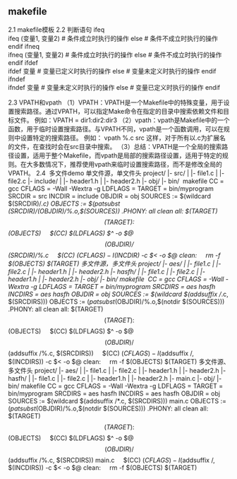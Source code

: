 ## makefile

2.1 makefile模板
2.2 判断语句
ifeq        
ifeq (变量1, 变量2)
    # 条件成立时执行的操作
else
    # 条件不成立时执行的操作
endif
ifneq        
ifneq (变量1, 变量2)
    # 条件成立时执行的操作
else
    # 条件不成立时执行的操作
endif
ifdef        
ifdef 变量
    # 变量已定义时执行的操作
else
    # 变量未定义时执行的操作
endif
ifndef  
ifndef 变量
    # 变量未定义时执行的操作
else
    # 变量已定义时执行的操作
endif

2.3 VPATH和vpath
（1）VPATH：VPATH是一个Makefile中的特殊变量，用于设置搜索路径。通过VPATH，可以指定Make命令在指定的目录中搜索依赖文件和目标文件。
例如：VPATH = dir1:dir2:dir3
（2）vpath：vpath是Makefile中的一个函数，用于临时设置搜索路径。与VPATH不同，vpath是一个函数调用，可以在规则中设置特定的搜索路径。
例如： vpath %.c src
这样，对于所有以.c为扩展名的文件，在查找时会在src目录中搜索。
（3）总结：VPATH是一个全局的搜索路径设置，适用于整个Makefile，而vpath是局部的搜索路径设置，适用于特定的规则。在大多数情况下，推荐使用vpath来临时设置搜索路径，而不是修改全局的VPATH。
2.4  多文件demo
单文件源，单文件头
project/
  |- src/
  |   |- file1.c
  |   |- file2.c
  |- include/
  |   |- header1.h
  |   |- header2.h
  |- obj/
  |- bin/
 makefile
CC = gcc
CFLAGS = -Wall -Wextra -g
LDFLAGS =
TARGET = bin/myprogram
SRCDIR = src
INCDIR = include
OBJDIR = obj
SOURCES := $(wildcard $(SRCDIR)/*.c)
OBJECTS := $(patsubst $(SRCDIR)/%.c,$(OBJDIR)/%.o,$(SOURCES))
.PHONY: all clean
all: $(TARGET)
$$(TARGET): $$(OBJECTS)
    $(CC) $(LDFLAGS) $^ -o $@
$$(OBJDIR)/%.o: $$(SRCDIR)/%.c
    $(CC) $(CFLAGS) -I$(INCDIR) -c $< -o $@
clean:
    rm -f $(OBJECTS) $(TARGET)
多文件源，多文件头
project/ 
|- aes/
 | |- file1.c
 | |- file2.c
 | |- header1.h
 | |- header2.h
|- hasfh/
  | |- file1.c
  | |- file2.c
  | |- header1.h
  | |- header2.h 
|- obj/
|- bin/
makefile
 CC = gcc
CFLAGS = -Wall -Wextra -g
LDFLAGS =
TARGET = bin/myprogram
SRCDIRS = aes hasfh
INCDIRS = aes hasfh
OBJDIR = obj
SOURCES := $(wildcard $(addsuffix /*.c, $(SRCDIRS)))
OBJECTS := $(patsubst %.c,$(OBJDIR)/%.o,$(notdir $(SOURCES)))
.PHONY: all clean
all: $(TARGET)
$$(TARGET): $$(OBJECTS)
    $(CC) $(LDFLAGS) $^ -o $@
$$(OBJDIR)/%.o: $$(addsuffix /%.c, $(SRCDIRS))
    $(CC) $(CFLAGS) -I$(addsuffix /, $(INCDIRS)) -c $< -o $@
clean:
    rm -f $(OBJECTS) $(TARGET)
多文件源、多文件头
project/ 
|- aes/
 | |- file1.c
 | |- file2.c
 | |- header1.h
 | |- header2.h
|- hasfh/
  | |- file1.c
  | |- file2.c
  | |- header1.h
  | |- header2.h 
|- main.c
|- obj/
|- bin/
makefile
CC = gcc
CFLAGS = -Wall -Wextra -g
LDFLAGS =
TARGET = bin/myprogram
SRCDIRS = aes hasfh
INCDIRS = aes hasfh
OBJDIR = obj
SOURCES := $(wildcard $(addsuffix /*.c, $(SRCDIRS))) main.c
OBJECTS := $(patsubst %.c,$(OBJDIR)/%.o,$(notdir $(SOURCES)))
.PHONY: all clean
all: $(TARGET)
$$(TARGET): $$(OBJECTS)
    $(CC) $(LDFLAGS) $^ -o $@
$$(OBJDIR)/%.o: $$(addsuffix /%.c, $(SRCDIRS)) main.c
    $(CC) $(CFLAGS) -I$(addsuffix /, $(INCDIRS)) -c $< -o $@
clean:
    rm -f $(OBJECTS) $(TARGET)


